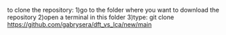 to clone the repository: 
1)go to the folder where you want to download the repository
2)open a terminal in this folder
3)type: git clone https://github.com/gabrysera/dft_vs_lca/new/main
